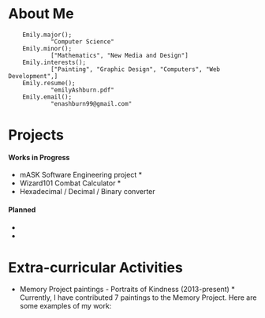# About Me
        
        Emily.major();
                "Computer Science"
        Emily.minor();
                ["Mathematics", "New Media and Design"]
        Emily.interests();
                ["Painting", "Graphic Design", "Computers", "Web Development",]
        Emily.resume();
                "emilyAshburn.pdf"
        Emily.email();
                "enashburn99@gmail.com"
                
# Projects
#### Works in Progress
* mASK Software Engineering project
        * 
* Wizard101 Combat Calculator
        * 
* Hexadecimal / Decimal / Binary converter

#### Planned
*
*
# Extra-curricular Activities
* Memory Project paintings - Portraits of Kindness (2013-present)
        * Currently, I have contributed 7 paintings to the Memory Project. Here are some examples of my work:

